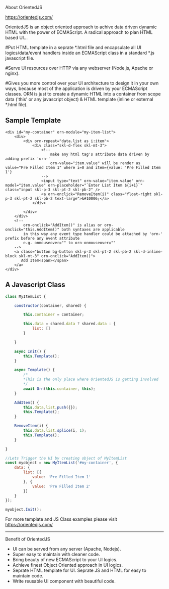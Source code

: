 About OrientedJS

https://orientedjs.com/

OrientedJS is an object oriented approach to achive data driven dynamic HTML with the power of ECMAScript.
A radical approach to plan HTML based UI...

#Put HTML template in a seprate *.html file and encapsulate all UI logics/data/event handlers inside an ECMAScript class in a standard *.js javascript file.

#Serve UI resources over HTTP via any webserver (Node.js, Apache or nginx).

#Gives you more control over your UI architecture to design it in your own ways, because most of the application is driven by your ECMAScript classes. ORN is just to create a dynamic HTML into a container from scope data ('this' or any javascript object) & HTML template (inline or external *.html file).

## Sample Template
```
<div id="my-container" orn-module="my-item-list">
    <div>
        <div orn-repeat="data.list as i:item">
            <div class="skl-d-flex skl-mt-3">
                <!-- 
                    make any html tag's attribute data driven by adding prefix 'orn-'
                    orn-value="item.value" will be render as value="Pre Filled Item 1" where i=0 and item={value: 'Pre Filled Item 1'}
                -->
                <input type="text" orn-value="item.value" orn-model="item.value" orn-placeholder="`Enter List Item ${i+1}`" class="input skl-p-3 skl-pt-2 skl-pb-2" />
                <a orn-onclick="RemoveItem(i)" class="float-right skl-p-3 skl-pt-2 skl-pb-2 text-large">&#10006;</a>
            </div>

        </div>
    </div>
    <!-- 
        orn-onclick="AddItem()" is alias or orn-onclick="this.AddItem()" both syntaxes are applicable
        in this way any event type handler could be attached by 'orn-' prefix before any event attribute
        e.g. onmouseover="" to orn-onmouseover="" 
    -->
    <a class="button bg-button skl-p-3 skl-pt-2 skl-pb-2 skl-d-inline-block skl-mt-3" orn-onclick="AddItem()">
       Add Item<span></span>
    </a>
</div>
```
## A Javascript Class

```javascript
class MyItemList {

    constructor(container, shared) {

        this.container = container;

        this.data = shared.data ? shared.data : {
            list: []
        }

    }

    async Init() {
        this.Template();
    }

    async Template() {
        /*
        *This is the only place where OrientedJS is getting involved
        */
        await Orn(this.container, this);
    }

    AddItem() {
        this.data.list.push({});
        this.Template();
    }

    RemoveItem(i) {
        this.data.list.splice(i, 1);
        this.Template();
    }

}

//Lets Trigger the UI by creating object of MyItemList
const myobject = new MyItemList('#my-container', {
    data: {
        list: [{
            value: 'Pre Filled Item 1'
        }, {
            value: 'Pre Filled Item 2'
        }]
    }
});

myobject.Init();

```

For more template and JS Class examples please visit https://orientedjs.com/

_______________________________________________________________________________________

Benefit of OrientedJS

<ul>
  
<li>UI can be served from any server (Apache, Nodejs).</li>

<li>Super easy to maintain with cleaner code.</li>

<li>Bring beauty of new ECMAScript to your UI logics.</li>

<li>Achieve finest Object Oriented approach in UI logics.</li>

<li>Seprate HTML template for UI. Seprate JS and HTML for easy to maintain code.</li>

<li>Write reusable UI component with beautiful code.</li>

</ul>


